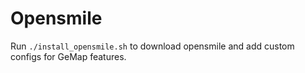 # Opensmile


Run `./install_opensmile.sh` to download opensmile and add custom configs for GeMap
features.



